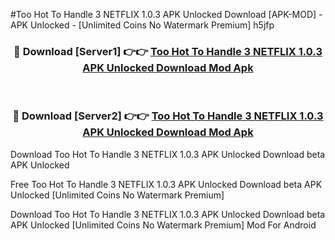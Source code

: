 #Too Hot To Handle 3 NETFLIX 1.0.3 APK Unlocked Download [APK-MOD] - APK Unlocked - [Unlimited Coins No Watermark Premium] h5jfp



<div align="center">

<h3>🔴 Download [Server1] 👉👉 <a href="https://momento.my/?title=Too_Hot_To_Handle_3_NETFLIX_1.0.3_APK_Unlocked_Download">Too Hot To Handle 3 NETFLIX 1.0.3 APK Unlocked Download Mod Apk</a></h3><br>

<h3>🔴 Download [Server2] 👉👉 <a href="https://momento.my/?title=Too_Hot_To_Handle_3_NETFLIX_1.0.3_APK_Unlocked_Download">Too Hot To Handle 3 NETFLIX 1.0.3 APK Unlocked Download Mod Apk</a></h3>
</div>



Download Too Hot To Handle 3 NETFLIX 1.0.3 APK Unlocked Download beta APK Unlocked

Free Too Hot To Handle 3 NETFLIX 1.0.3 APK Unlocked Download beta APK Unlocked [Unlimited Coins No Watermark Premium]

Download Too Hot To Handle 3 NETFLIX 1.0.3 APK Unlocked Download beta APK Unlocked [Unlimited Coins No Watermark Premium] Mod For Android
